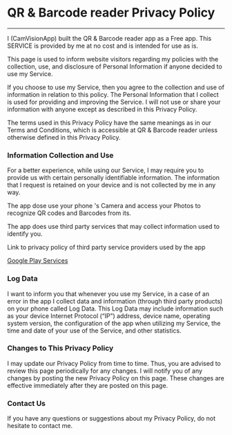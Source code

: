 # QR & Barcode reader Privacy Policy
----

I (CamVisionApp) built the QR & Barcode reader app as a Free app. This SERVICE is provided by me at no cost and is intended for use as is.

This page is used to inform website visitors regarding my policies with the collection, use, and disclosure of Personal Information if anyone decided to use my Service.

If you choose to use my Service, then you agree to the collection and use of information in relation to this policy. The Personal Information that I collect is used for providing and improving the Service. I will not use or share your information with anyone except as described in this Privacy Policy.

The terms used in this Privacy Policy have the same meanings as in our Terms and Conditions, which is accessible at QR & Barcode reader unless otherwise defined in this Privacy Policy.

### Information Collection and Use

For a better experience, while using our Service, I may require you to provide us with certain personally identifiable information. The information that I request is retained on your device and is not collected by me in any way.

The app dose use your phone 's Camera and access your Photos to recognize QR codes and Barcodes from its.

The app does use third party services that may collect information used to identify you.

Link to privacy policy of third party service providers used by the app

[Google Play Services][1]

### Log Data

I want to inform you that whenever you use my Service, in a case of an error in the app I collect data and information (through third party products) on your phone called Log Data. This Log Data may include information such as your device Internet Protocol (“IP”) address, device name, operating system version, the configuration of the app when utilizing my Service, the time and date of your use of the Service, and other statistics.

### Changes to This Privacy Policy

I may update our Privacy Policy from time to time. Thus, you are advised to review this page periodically for any changes. I will notify you of any changes by posting the new Privacy Policy on this page. These changes are effective immediately after they are posted on this page.

### Contact Us

If you have any questions or suggestions about my Privacy Policy, do not hesitate to contact me.

[1]: https://www.google.com/policies/privacy/
